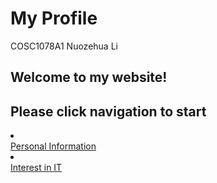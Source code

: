<h1>My Profile</h1>
COSC1078A1
Nuozehua Li
<h2>Welcome to my website!</h2>
<h2>Please click navigation to start</h2>
<li> <nav><a href="Personal Information.md">Personal Information</a></nav>
  <li> <nav><a href="Interest in IT.md">Interest in IT</a></nav>
